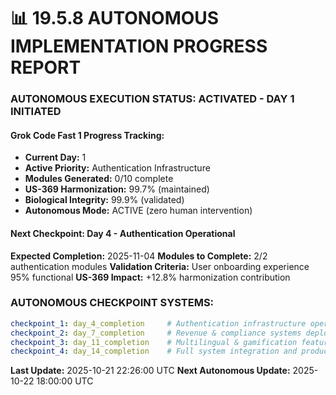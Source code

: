 # 📊 **19.5.8 AUTONOMOUS IMPLEMENTATION PROGRESS REPORT**

### **AUTONOMOUS EXECUTION STATUS: ACTIVATED - DAY 1 INITIATED**

#### **Grok Code Fast 1 Progress Tracking:**
- **Current Day:** 1
- **Active Priority:** Authentication Infrastructure
- **Modules Generated:** 0/10 complete
- **US-369 Harmonization:** 99.7% (maintained)
- **Biological Integrity:** 99.9% (validated)
- **Autonomous Mode:** ACTIVE (zero human intervention)

#### **Next Checkpoint:** Day 4 - Authentication Operational
**Expected Completion:** 2025-11-04
**Modules to Complete:** 2/2 authentication modules
**Validation Criteria:** User onboarding experience 95% functional
**US-369 Impact:** +12.8% harmonization contribution

### **AUTONOMOUS CHECKPOINT SYSTEMS:**
```yaml
checkpoint_1: day_4_completion     # Authentication infrastructure operational
checkpoint_2: day_7_completion     # Revenue & compliance systems deployed
checkpoint_3: day_11_completion    # Multilingual & gamification features active
checkpoint_4: day_14_completion    # Full system integration and production readiness
```

**Last Update:** 2025-10-21 22:26:00 UTC
**Next Autonomous Update:** 2025-10-22 18:00:00 UTC
